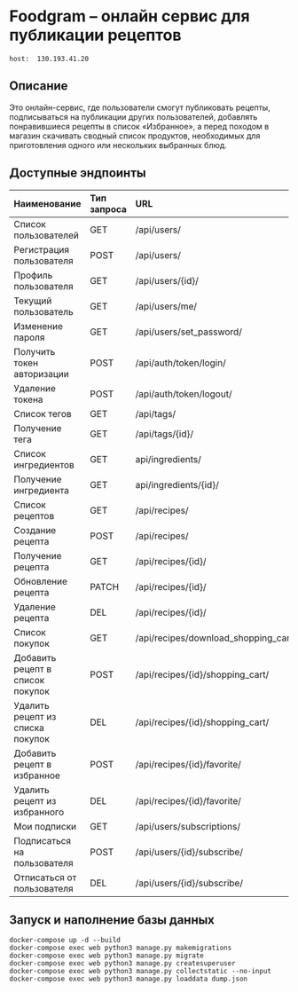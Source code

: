 # Foodgram – онлайн сервис для публикации рецептов
```
host:  130.193.41.20
```
## Описание
Это онлайн-сервис, где пользователи смогут публиковать рецепты, подписываться на публикации других пользователей, добавлять понравившиеся рецепты в список «Избранное», а перед походом в магазин скачивать сводный список продуктов, необходимых для приготовления одного или нескольких выбранных блюд.

## Доступные эндпоинты
| Наименование               |Тип запроса |URL                       | Доступ                |
|:---------------------------|:-----------|:-------------------------|:----------------------|
| Список пользователей       |GET         | /api/users/              | Token                 |
| Регистрация пользователя   |POST        | /api/users/              | Token                 |
| Профиль пользователя       |GET         | /api/users/{id}/         | Token                 |
| Текущий пользователь       |GET         | /api/users/me/           | Token                 |
| Изменение пароля           |GET         | /api/users/set_password/ | Token                 |
| Получить токен авторизации |POST        | /api/auth/token/login/   |                       |
| Удаление токена            |POST        | /api/auth/token/logout/  | Token                 |
| Cписок тегов               | GET        | /api/tags/               |                       |
| Получение тега             | GET        | /api/tags/{id}/          |                       |
| Список ингредиентов        |GET         |api/ingredients/          |                       |
| Получение ингредиента      |GET         |api/ingredients/{id}/     |                       |
| Список рецептов            | GET        | /api/recipes/            |                       |
| Создание рецепта           | POST       | /api/recipes/            | Token                 |
| Получение рецепта          | GET        | /api/recipes/{id}/       |                       |
| Обновление рецепта         | PATCH      | /api/recipes/{id}/       | Token, Author         |
| Удаление рецепта           | DEL        | /api/recipes/{id}/       | Token, Author         |
| Список покупок                   | GET        | /api/recipes/download_shopping_cart/| Token                 |
| Добавить рецепт в список покупок | POST       | /api/recipes/{id}/shopping_cart/    | Token                 |
| Удалить рецепт из списка покупок | DEL        | /api/recipes/{id}/shopping_cart/    | Token                 |
| Добавить рецепт в избранное  | POST       | /api/recipes/{id}/favorite/| Token                 |
| Удалить рецепт из избранного | DEL        | /api/recipes/{id}/favorite/| Token                 |
| Мои подписки               | GET        | /api/users/subscriptions/ | Token                 |
| Подписаться на пользователя| POST       | /api/users/{id}/subscribe/| Token                 |
| Отписаться от пользователя | DEL        | /api/users/{id}/subscribe/| Token                 |

## Запуск и наполнение базы данных
```
docker-compose up -d --build
docker-compose exec web python3 manage.py makemigrations
docker-compose exec web python3 manage.py migrate
docker-compose exec web python3 manage.py createsuperuser
docker-compose exec web python3 manage.py collectstatic --no-input
docker-compose exec web python3 manage.py loaddata dump.json
```
